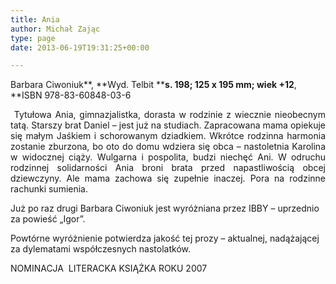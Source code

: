 ```yaml
---
title: Ania
author: Michał Zając
type: page
date: 2013-06-19T19:31:25+00:00

---
```

Barbara Ciwoniuk**, **Wyd. Telbit ****s. 198; 125 x 195 mm; wiek +12**, **ISBN 978-83-60848-03-6

<p style="text-align: justify;">
   Tytułowa Ania, gimnazjalistka, dorasta w rodzinie z wiecznie nieobecnym tatą. Starszy brat Daniel – jest już na studiach. Zapracowana mama opiekuje się małym Jaśkiem i schorowanym dziadkiem. Wkrótce rodzinna harmonia zostanie zburzona, bo oto do domu wdziera się obca – nastoletnia Karolina w widocznej ciąży. Wulgarna i pospolita, budzi niechęć Ani. W odruchu rodzinnej solidarności Ania broni brata przed napastliwością obcej dziewczyny. Ale mama zachowa się zupełnie inaczej. Pora na rodzinne rachunki sumienia.
</p>

Już po raz drugi Barbara Ciwoniuk jest wyróżniana przez IBBY – uprzednio za powieść „Igor”.

Powtórne wyróżnienie potwierdza jakość tej prozy – aktualnej, nadążającej za dylematami współczesnych nastolatków.

NOMINACJA  LITERACKA KSIĄŻKA ROKU 2007

&nbsp;